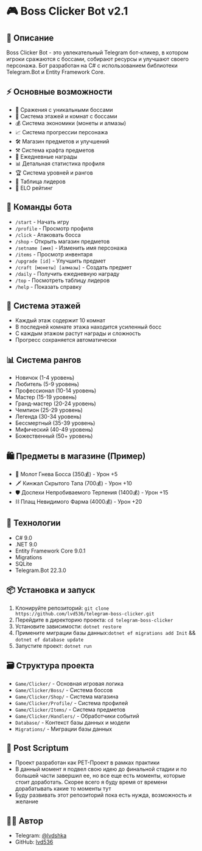 ﻿# 🎮 Boss Clicker Bot v2.1

## 📝 Описание
Boss Clicker Bot - это увлекательный Telegram бот-кликер, в котором игроки сражаются с боссами, собирают ресурсы и улучшают своего персонажа. Бот разработан на C# с использованием библиотеки Telegram.Bot и Entity Framework Core.

## ⚡ Основные возможности
- 👊 Сражения с уникальными боссами
- 🏰 Система этажей и комнат с боссами
- 💰 Система экономики (монеты и алмазы)
- 📈 Система прогрессии персонажа
- 🛠️ Магазин предметов и улучшений
- ⚒️ Система крафта предметов
- 🎁 Ежедневные награды
- 📊 Детальная статистика профиля
- 🏆 Система уровней и рангов
- 📶 Таблица лидеров
- 🌟 ELO рейтинг

## 🎯 Команды бота
- `/start` - Начать игру
- `/profile` - Просмотр профиля
- `/click` - Атаковать босса
- `/shop` - Открыть магазин предметов
- `/setname [имя]` - Изменить имя персонажа
- `/items` - Просмотр инвентаря
- `/upgrade [id]` - Улучшить предмет
- `/craft [монеты] [алмазы]` - Создать предмет
- `/daily` - Получить ежедневную награду
- `/top` - Посмотреть таблицу лидеров
- `/help` - Показать справку

## 🏰 Система этажей
- Каждый этаж содержит 10 комнат
- В последней комнате этажа находится усиленный босс
- С каждым этажом растут награды и сложность
- Прогресс сохраняется автоматически

## 📊 Система рангов
- Новичок (1-4 уровень)
- Любитель (5-9 уровень)
- Профессионал (10-14 уровень)
- Мастер (15-19 уровень)
- Гранд-мастер (20-24 уровень)
- Чемпион (25-29 уровень)
- Легенда (30-34 уровень)
- Бессмертный (35-39 уровень)
- Мифический (40-49 уровень)
- Божественный (50+ уровень)

## 🛍️ Предметы в магазине (Пример)
- 🔨 Молот Гнева Босса (350💰) - Урон +5
- 🗡️ Кинжал Скрытого Тапа (700💰) - Урон +10
- 🛡️ Доспехи Непробиваемого Терпения (1400💰) - Урон +15
- ⛓️ Плащ Невидимого Фарма (4000💰) - Урон +20

## 🔧 Технологии
- C# 9.0
- .NET 9.0
- Entity Framework Core 9.0.1
- Migrations
- SQLite
- Telegram.Bot 22.3.0

## 📦 Установка и запуск

1. Клонируйте репозиторий: ```git clone https://github.com/lvd536/telegram-boss-clicker.git```
2. Перейдите в директорию проекта: ```cd telegram-boss-clicker```
3. Установите зависимости: ```dotnet restore```
4. Примените миграции базы данных:```dotnet ef migrations add Init``` && ```dotnet ef database update```
5. Запустите проект: ```dotnet run```

## 🗃️ Структура проекта
- `Game/Clicker/` - Основная игровая логика
- `Game/Clicker/Boss/` - Система боссов
- `Game/Clicker/Shop/` - Система магазина
- `Game/Clicker/Profile/` - Система профилей
- `Game/Clicker/Items/` - Система предметов
- `Game/Clicker/Handlers/` - Обработчики событий
- `Database/` - Контекст базы данных и модели
- `Migrations/` - Миграции базы данных

## 🤝 Post Scriptum
- Проект разработан как PET-Проект в рамках практики
- В данный момент я подвел свою идею до финальной стадии и по большей части завершил ее, но все еще есть моменты, которые стоит доработать. Скорее всего я буду время от времени дорабатывать какие то моменты тут
- Буду развивать этот репозиторий пока есть нужда, возможность и желание

## 👨‍💻 Автор
- Telegram: [@lvdshka](https://t.me/lvdshka)
- GitHub: [lvd536](https://github.com/lvd536)